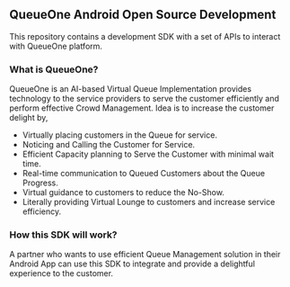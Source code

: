 ## QueueOne Android Open Source Development

This repository contains a development SDK with a set of APIs to interact with QueueOne platform.

### What is QueueOne?

QueueOne is an AI-based Virtual Queue Implementation provides technology to the service providers to serve the customer efficiently and perform effective Crowd Management. Idea is to increase the customer delight by,

- Virtually placing customers in the Queue for service.
- Noticing and Calling the Customer for Service.
- Efficient Capacity planning to Serve the Customer with minimal wait time.
- Real-time communication to Queued Customers about the Queue Progress.
- Virtual guidance to customers to reduce the No-Show.
- Literally providing Virtual Lounge to customers and increase service efficiency.

### How this SDK will work?

A partner who wants to use efficient Queue Management solution in their Android App can use this SDK to integrate and provide a delightful experience to the customer.
